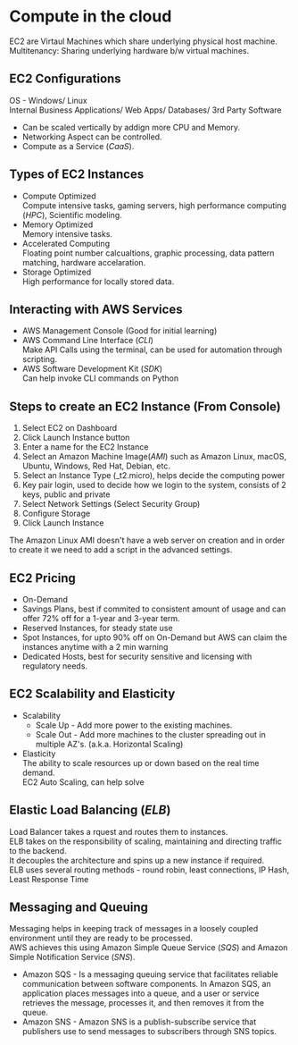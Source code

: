 # Compute in the cloud
EC2 are Virtaul Machines which share underlying physical host machine.
Multitenancy: Sharing underlying hardware b/w virtual machines.

## EC2 Configurations
OS - Windows/ Linux  
Internal Business Applications/ Web Apps/ Databases/ 3rd Party Software  

* Can be scaled vertically by addign more CPU and Memory.  
* Networking Aspect can be controlled.  
* Compute as a Service (_CaaS_).

## Types of EC2 Instances
* Compute Optimized  
Compute intensive tasks, gaming servers, high performance computing (_HPC_), Scientific modeling.  
* Memory Optimized  
Memory intensive tasks.  
* Accelerated Computing  
Floating point number calcualtions, graphic processing, data pattern matching, hardware accelaration.
* Storage Optimized  
High performance for locally stored data.  

## Interacting with AWS Services
* AWS Management Console (Good for initial learning)
* AWS Command Line Interface (_CLI_)  
Make API Calls using the terminal, can be used for automation through scripting.
* AWS Software Development Kit (_SDK_)  
Can help invoke CLI commands on Python

## Steps to create an EC2 Instance (From Console)
1) Select EC2 on Dashboard
2) Click Launch Instance button
3) Enter a name for the EC2 Instance
4) Select an Amazon Machine Image(_AMI_) such as Amazon Linux, macOS, Ubuntu, Windows, Red Hat, Debian, etc.
5) Select an Instance Type (_t2.micro), helps decide the computing power
6) Key pair login, used to decide how we login to the system, consists of 2 keys, public and private
7) Select Network Settings (Select Security Group)
8) Configure Storage
9) Click Launch Instance

The Amazon Linux AMI doesn't have a web server on creation and in order to create it we need to add a script in the advanced settings.

## EC2 Pricing
* On-Demand
* Savings Plans, best if commited to consistent amount of usage and can offer 72% off for a 1-year and 3-year term.
* Reserved Instances, for steady state use
* Spot Instances, for upto 90% off on On-Demand but AWS can claim the instances anytime with a 2 min warning
* Dedicated Hosts, best for security sensitive and licensing with regulatory needs.

## EC2 Scalability and Elasticity
* Scalability  
    * Scale Up - Add more power to the existing machines.  
    * Scale Out - Add more machines to the cluster spreading out in multiple AZ's.  (a.k.a. Horizontal Scaling)
* Elasticity  
The ability to scale resources up or down based on the real time demand.  
EC2 Auto Scaling, can help solve  


## Elastic Load Balancing (_ELB_)
Load Balancer takes a rquest and routes them to instances.  
ELB takes on the responsibility of scaling, maintaining and directing traffic to the backend.  
It decouples the architecture and spins up a new instance if required.  
ELB uses several routing methods - round robin, least connections, IP Hash, Least Response Time

## Messaging and Queuing
Messaging helps in keeping track of messages in a loosely coupled environment until they are ready to be processed.  
AWS achieves this using Amazon Simple Queue Service (_SQS_) and Amazon Simple Notification Service (_SNS_).
* Amazon SQS - Is a messaging queuing service that facilitates reliable communication between software components. In Amazon SQS, an application places messages into a queue, and a user or service retrieves the message, processes it, and then removes it from the queue.
* Amazon SNS - Amazon SNS is a publish-subscribe service that publishers use to send messages to subscribers through SNS topics.

